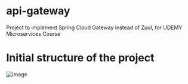 # api-gateway
Project to implement Spring Cloud Gateway instead of Zuul, for UDEMY Microservices Course

# Initial structure of the project
![image](https://user-images.githubusercontent.com/36638342/142779422-5eac5803-aaa2-4bc7-b913-c5c2e9948a0e.png)
